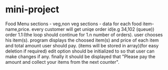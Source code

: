 # mini-project
Food Menu
sections - veg,non veg
sections - 
data for each food item- name,price.
every customer will get uniqe order id(e.g 34,102 (queue)) 
order 1.1:(the loop should continue for 1.n number of orders).
user chooses his item(s).
program displays the choosed item(s) and price of each item and total amount user should pay.
(items will be stored in array)(for easy deletion if required)
edit option should be initialized to so that user can make changes if any.
finally it should be displayed that "Please pay the amount and collect your items from the next counter".
